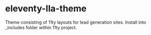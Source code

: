 # eleventy-lla-theme

Theme consisting of 11ty layouts for lead generation sites. Install into _includes folder within 11ty project.

